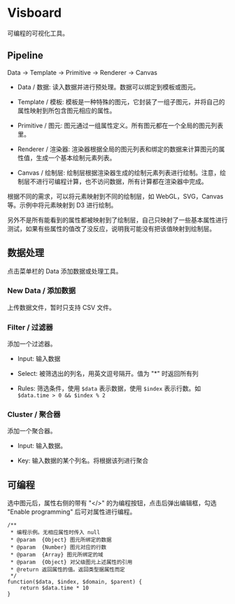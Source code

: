 Visboard
======

可编程的可视化工具。

## Pipeline

Data -> Template -> Primitive -> Renderer -> Canvas

- Data / 数据: 读入数据并进行预处理。数据可以绑定到模板或图元。

- Template / 模板: 模板是一种特殊的图元，它封装了一组子图元，并将自己的属性映射到所包含图元相应的属性。

- Primitive / 图元: 图元通过一组属性定义。所有图元都在一个全局的图元列表里。

- Renderer / 渲染器: 渲染器根据全局的图元列表和绑定的数据来计算图元的属性值，生成一个基本绘制元素列表。

- Canvas / 绘制层: 绘制层根据渲染器生成的绘制元素列表进行绘制。注意，绘制层不进行可编程计算，也不访问数据，所有计算都在渲染器中完成。

根据不同的需求，可以将元素映射到不同的绘制层，如 WebGL，SVG，Canvas 等。示例中将元素映射到 D3 进行绘制。

另外不是所有能看到的属性都被映射到了绘制层，自己只映射了一些基本属性进行测试，如果有些属性的值改了没反应，说明我可能没有把该值映射到绘制层。


## 数据处理

点击菜单栏的 Data 添加数据或处理工具。

### New Data / 添加数据

上传数据文件，暂时只支持 CSV 文件。

### Filter / 过滤器

添加一个过滤器。

- Input: 输入数据

- Select: 被筛选出的列名，用英文逗号隔开。值为 "*" 时返回所有列

- Rules: 筛选条件，使用 `$data` 表示数据，使用 `$index` 表示行数。如 `$data.time > 0 && $index % 2`

### Cluster / 聚合器

添加一个聚合器。

- Input: 输入数据。

- Key: 输入数据的某个列名。将根据该列进行聚合

## 可编程

选中图元后，属性右侧的带有 "&lt;/&gt;" 的为编程按钮，点击后弹出编辑框，勾选 "Enable programming" 后可对属性进行编程。

```
/**
 * 编程示例。无相应属性时传入 null
 * @param  {Object} 图元所绑定的数据
 * @param  {Number}	图元对应的行数
 * @param  {Array} 图元所绑定的域
 * @param  {Object} 对父级图元上述属性的引用
 * @return 返回属性的值。返回类型据属性而定
 */
function($data, $index, $domain, $parent) {
    return $data.time * 10
}
```

